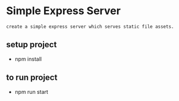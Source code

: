# Simple Express Server

```
create a simple express server which serves static file assets.
```

## setup project

- npm install

## to run project

- npm run start
